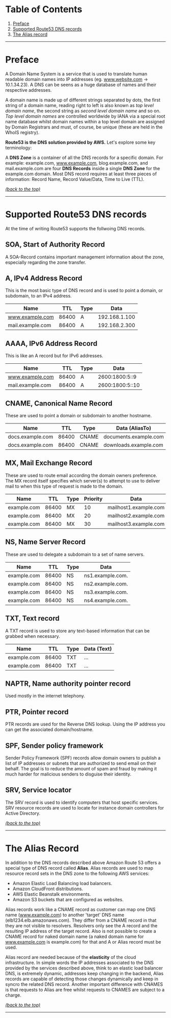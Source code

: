 # Table of Contents

1. [Preface](README.md#markdown-preface)
2. [Supported Route53 DNS records](README.md#markdown-supported-route53-dns-records)
3. [The Alias record](README.md#markdown-supported-the-alias-record)

* * *

# Preface

A Domain Name System is a service that is used to translate human readable domain names into IP addresses (eg. www.website.com -> 10.1.34.23). A DNS can be seens as a huge database of names and their respective addresses. 

A domain name is made up of different strings separated by dots, the first string of a domain name, reading right to left is also known as *top level domain name*, the second string as *second level domain name* and so on. *Top level domain names* are controlled worldwide by IANA via a special root name database whilst domain names within a top level domain are assigned by Domain Registrars and must, of course, be unique (these are held in the WhoIS registry). 

**Route53 is the DNS solution provided by AWS.** Let's explore some key terminology:

A **DNS Zone** is a container of all the DNS records for a specific domain. For example: example.com, www.example.com, blog.example.com, and mail.example.com are four **DNS Records** inside a single **DNS Zone** for the example.com domain. Most DNS record requires at least three pieces of information: Record Name, Record Value/Data, Time to Live (TTL). 

[*(back to the top)*](README.md#markdown-header-table-of-contents)

* * *

# Supported Route53 DNS records

At the time of writing Route53 supports the follwoing DNS records.

## SOA, Start of Authority Record

A SOA-Record contains important management information about the zone, especially regarding the zone transfer. 

## A, IPv4 Address Record

This is the most basic type of DNS record and is used to point a domain, or subdomain, to an IPv4 address.

Name | TTL | Type | Data
--- | --- | --- | ---
www.example.com | 86400 | A | 192.168.1.100
mail.example.com | 86400 | A | 192.168.2.300

## AAAA, IPv6 Address Record

This is like an A record but for IPv6 addresses.

Name | TTL | Type | Data
--- | --- | --- | ---
www.example.com | 86400 | A | 2600:1800:5::9
mail.example.com | 86400 | A | 2600:1800:5::10

## CNAME, Canonical Name Record

These are used to point a domain or subdomain to another hostname.

Name | TTL | Type | Data (AliasTo)
--- | --- | --- | ---
docs.example.com | 86400 | CNAME | documents.example.com
docs.example.com | 86400 | CNAME | downloads.example.com

## MX, Mail Exchange Record

These are used to route email according the domain owners preference. The MX record itself specifies which server(s) to attempt to use to deliver mail to when this type of request is made to the domain. 

Name | TTL | Type | Priority | Data  
--- | --- | --- | --- | ---
example.com | 86400 | MX | 10 | mailhost1.example.com
example.com | 86400 | MX | 20 | mailhost2.example.com
example.com	| 86400 | MX | 30 | mailhost3.example.com

## NS, Name Server Record

These are used to delegate a subdomain to a set of name servers.

Name | TTL | Type | Data
--- | --- | --- | ---
example.com | 86400 | NS |ns1.example.com.
example.com | 86400 | NS | ns2.example.com.
example.com | 86400 | NS | ns3.example.com.
example.com | 86400 | NS | ns4.example.com.

## TXT, Text record

A TXT record is used to store any text-based information that can be grabbed when necessary.

Name | TTL | Type | Data (Text)
--- | --- | --- | ---
example.com | 86400 | TXT | ...
example.com | 86400 | TXT | ...

## NAPTR, Name authority pointer record

Used mostly in the internet telephony.

## PTR, Pointer record

PTR records are used for the Reverse DNS lookup. Using the IP address you can get the associated domain/hostname.

## SPF, Sender policy framework

Sender Policy Framework (SPF) records allow domain owners to publish a list of IP addresses or subnets that are authorized to send email on their behalf. The goal is to reduce the amount of spam and fraud by making it much harder for malicious senders to disguise their identity.

## SRV, Service locator

The SRV record is used to identify computers that host specific services. SRV resource records are used to locate for instance domain controllers for Active Directory.

[*(back to the top)*](README.md#markdown-header-table-of-contents)

* * *

# The Alias Record

In addition to the DNS records described above Amazon Route 53 offers a special type of DNS record called **Alias**. Alias records are used to map resource record sets in the DNS zone to the following AWS services:

- Amazon Elastic Load Balancing load balancers.
- Amazon CloudFront distributions.
- AWS Elastic Beanstalk environments.
- Amazon S3 buckets that are configured as websites. 

Alias records work like a CNAME record as customer can map one DNS name (www.example.com) to another 'target' DNS name (elb1234.elb.amazonaws.com). They differ from a CNAME record in that they are not visible to resolvers. Resolvers only see the A record and the resulting IP address of the target record. Also is not possible to create a CNAME record for naked domain name (a naked domain name for www.example.com is example.com) for that and A or Alias record must be used.

Alias record are needed because of the **elasticity** of the cloud infrastructure. In simple words the IP addresses associated to the DNS provided by the services  described above, think to an elastic load balancer DNS, is extremely dynamic, addresses keep changing in the backend, Alias records are capable of detecting those changes dynamically and keep in syncro the related DNS record. Another important difference with CNAMES is that requests to Alias are free whilst requests to CNAMES are subject to a charge.

[*(back to the top)*](README.md#markdown-header-table-of-contents)

* * *